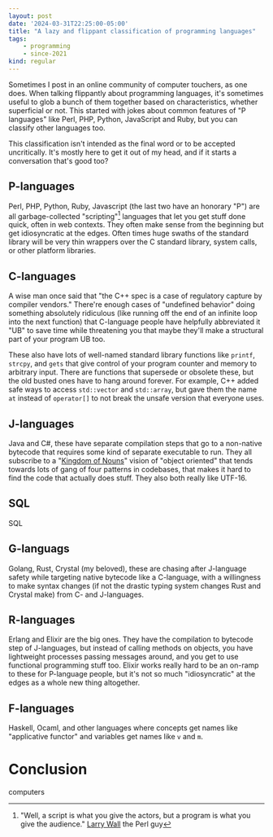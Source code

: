 ```yaml
---
layout: post
date: '2024-03-31T22:25:00-05:00'
title: "A lazy and flippant classification of programming languages"
tags:
    - programming
    - since-2021
kind: regular
---
```


Sometimes I post in an online community of computer touchers, as one does.
When talking flippantly about programming languages,
it's sometimes useful to glob a bunch of them together based on
characteristics, whether superficial or not.
This started with jokes about common features of "P languages"
like Perl, PHP, Python, JavaScript and Ruby,
but you can classify other languages too.

This classification isn't intended as the final word or
to be accepted uncritically.
It's mostly here to get it out of my head,
and if it starts a conversation that's good too?

## P-languages

Perl, PHP, Python, Ruby, Javascript 
(the last two have an honorary "P") 
are all garbage-collected "scripting"[^wall] languages
that let you get stuff done quick, often in web contexts.
They often make sense from the beginning
but get idiosyncratic at the edges.
Often times huge swaths of the standard library will be
very thin wrappers over the C standard library,
system calls,
or other platform libraries.

[^wall]: "Well, a script is what you give the actors, but a program is what you give the audience." [Larry Wall](https://www.perl.com/pub/2007/12/06/soto-11.html/) the Perl guy

## C-languages

A wise man once said that 
"the C++ spec is a case of regulatory capture by compiler vendors."
There're enough cases of "undefined behavior" 
doing something absolutely ridiculous
(like running off the end of an infinite loop
into the next function)
that C-language people have helpfully abbreviated it "UB"
to save time while threatening you that maybe they'll make
a structural part of your program UB too.

These also have lots of well-named standard library functions
like `printf`, `strcpy`, and `gets`
that give control of your program counter and memory to arbitrary input.
There are functions that supersede or obsolete these,
but the old busted ones have to hang around forever.
For example, C++ added safe ways to access
`std::vector` and `std::array`, 
but gave them the name `at` instead of `operator[]`
to not break the unsafe version that everyone uses.

## J-languages

Java and C#,
these have separate compilation steps that go to a non-native
bytecode that requires some kind of separate executable to run.
They all subscribe to a 
"[Kingdom of Nouns][nouns]" 
vision of "object oriented"
that tends towards lots of gang of four patterns in codebases,
that makes it hard to find the code that actually does stuff.
They also both really like UTF-16.

[nouns]: https://steve-yegge.blogspot.com/2006/03/execution-in-kingdom-of-nouns.html

## SQL

SQL

## G-languags

Golang, Rust, Crystal (my beloved),
these are chasing after J-language safety
while targeting native bytecode like a C-language,
with a willingness to make syntax changes
(if not the drastic typing system changes Rust and Crystal make)
from C- and J-languages.

## R-languages

Erlang and Elixir are the big ones.
They have the compilation to bytecode step of J-languages,
but instead of calling methods on objects,
you have lightweight processes passing messages around,
and you get to use functional programming stuff too.
Elixir works really hard to be an on-ramp to these
for P-language people, 
but it's not so much "idiosyncratic" at the edges as
a whole new thing altogether.

## F-languages

Haskell, Ocaml, and other languages where
concepts get names like "applicative functor"
and variables get names like `v` and `m`.

# Conclusion

computers

